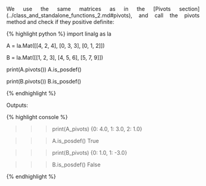<div style="text-align: justify">
<p>We use the same matrices as in the [Pivots
section](../class_and_standalone_functions_2.md#pivots), and call the pivots
method and check if they positive definite:</p>
</div>

{% highlight python %}
import linalg as la

A = la.Mat([[4, 2, 4],
            [0, 3, 3],
            [0, 1, 2]])

B = la.Mat([[1, 2, 3],
            [4, 5, 6],
            [5, 7, 9]])

print(A.pivots())
A.is_posdef()

print(B.pivots())
B.is_posdef()

{% endhighlight %}

Outputs:

{% highlight console %}

>>> print(A_pivots)
{0: 4.0, 1: 3.0, 2: 1.0}

>>> A.is_posdef()
True

>>> print(B_pivots)
{0: 1.0, 1: -3.0}

>>> B.is_posdef()
False

{% endhighlight %}
